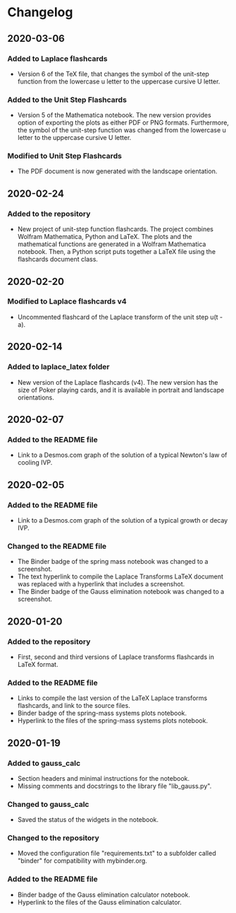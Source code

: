# Changelog

## 2020-03-06

### Added to Laplace flashcards

- Version 6 of the TeX file, that changes the symbol of the unit-step function
  from the lowercase u letter to the uppercase cursive U letter.

### Added to the Unit Step Flashcards

- Version 5 of the Mathematica notebook. The new version provides option of
  exporting the plots as either PDF or PNG formats. Furthermore, the symbol of
  the unit-step function was changed from the lowercase u letter to the
  uppercase cursive U letter.

### Modified to Unit Step Flashcards

- The PDF document is now generated with the landscape orientation.

## 2020-02-24

### Added to the repository

- New project of unit-step function flashcards. The project combines Wolfram
  Mathematica, Python and LaTeX. The plots and the mathematical functions are
  generated in a Wolfram Mathematica notebook. Then, a Python script puts
  together a LaTeX file using the flashcards document class.

## 2020-02-20

### Modified to Laplace flashcards v4

- Uncommented flashcard of the Laplace transform of the unit step u(t - a).

## 2020-02-14

### Added to laplace_latex folder

- New version of the Laplace flashcards (v4). The new version has the size of
  Poker playing cards, and it is available in portrait and landscape
  orientations.

## 2020-02-07

### Added to the README file

- Link to a Desmos.com graph of the solution of a typical Newton's law of
  cooling IVP.

## 2020-02-05

### Added to the README file

- Link to a Desmos.com graph of the solution of a typical growth or decay IVP.

### Changed to the README file

- The Binder badge of the spring mass notebook was changed to a screenshot.
- The text hyperlink to compile the Laplace Transforms LaTeX document was
  replaced with a hyperlink that includes a screenshot.
- The Binder badge of the Gauss elimination notebook was changed to a
  screenshot.

## 2020-01-20

### Added to the repository

- First, second and third versions of Laplace transforms flashcards in LaTeX
  format.

### Added to the README file

- Links to compile the last version of the LaTeX Laplace transforms flashcards,
  and link to the source files.
- Binder badge of the spring-mass systems plots notebook.
- Hyperlink to the files of the spring-mass systems plots notebook.

## 2020-01-19

### Added to gauss_calc

- Section headers and minimal instructions for the notebook.
- Missing comments and docstrings to the library file "lib_gauss.py".

### Changed to gauss_calc

- Saved the status of the widgets in the notebook.

### Changed to the repository

- Moved the configuration file "requirements.txt" to a subfolder called "binder"
  for compatibility with mybinder.org.

### Added to the README file

- Binder badge of the Gauss elimination calculator notebook.
- Hyperlink to the files of the Gauss elimination calculator.
